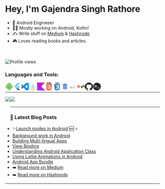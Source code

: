 # Hey, I'm Gajendra Singh Rathore

- 📱 Android Engineeer
- 👨‍💻 Mostly working on Android, Kotlin!
- ✍️ Write stuff on [Medium](https://medium.com/@gsrathoreniks) & [Hashnode](https://hashnode.com/@gsrathoreniks)
- 🎮 Loves reading books and articles.

<br/>

![Profile views](https://gpvc.arturio.dev/gsrathoreniks)  

<!-- ### Connect with me:

<a href="https://twitter.com/gsrathoreniks"><img align="left" alt="gsrathoreniks | Twitter" width="22px" src="https://cdn.jsdelivr.net/npm/simple-icons@v3/icons/twitter.svg" /></a>
<a href="https://www.youtube.com/channel/UCzDpDEEHXworG43gVNLX-AA"><img align="left" alt="gsrathoreniks | Youtube" width="22px" src="https://cdn.jsdelivr.net/npm/simple-icons@v3/icons/youtube.svg" /></a>
<a href="https://instagram.com/niks.uiux"><img align="left" alt="niks.uiux | Instagram" width="22px" src="https://cdn.jsdelivr.net/npm/simple-icons@v3/icons/instagram.svg" /></a>
<a href="https://linkedin.com/in/gsrathoreniks"><img align="left" alt="gsrathoreniks | LinkedIn" width="22px" src="https://cdn.jsdelivr.net/npm/simple-icons@v3/icons/linkedin.svg" /></a>

<br /> -->

### Languages and Tools:

[<img align="left" alt="Android Studio" width="26px" src="https://raw.githubusercontent.com/github/explore/80688e429a7d4ef2fca1e82350fe8e3517d3494d/topics/android/android.png" />][webdevplaylist]
[<img align="left" alt="Flutter" width="26px" src="https://raw.githubusercontent.com/github/explore/80688e429a7d4ef2fca1e82350fe8e3517d3494d/topics/flutter/flutter.png" />][webdevplaylist]
[<img align="left" alt="Visual Studio Code" width="26px" src="https://raw.githubusercontent.com/github/explore/80688e429a7d4ef2fca1e82350fe8e3517d3494d/topics/visual-studio-code/visual-studio-code.png" />][webdevplaylist]
[<img align="left" alt="Java" width="26px" src="https://raw.githubusercontent.com/github/explore/80688e429a7d4ef2fca1e82350fe8e3517d3494d/topics/java/java.png" />][webdevplaylist]
[<img align="left" alt="Kotlin" width="26px" src="https://raw.githubusercontent.com/github/explore/80688e429a7d4ef2fca1e82350fe8e3517d3494d/topics/kotlin/kotlin.png" />][webdevplaylist]
<img align="left" alt="HTML5" width="26px" src="https://raw.githubusercontent.com/github/explore/80688e429a7d4ef2fca1e82350fe8e3517d3494d/topics/html/html.png" />
<img align="left" alt="CSS3" width="26px" src="https://raw.githubusercontent.com/github/explore/80688e429a7d4ef2fca1e82350fe8e3517d3494d/topics/css/css.png" />
<img align="left" alt="SQL" width="26px" src="https://raw.githubusercontent.com/github/explore/80688e429a7d4ef2fca1e82350fe8e3517d3494d/topics/sql/sql.png" />
<img align="left" alt="MySQL" width="26px" src="https://raw.githubusercontent.com/github/explore/80688e429a7d4ef2fca1e82350fe8e3517d3494d/topics/mysql/mysql.png" />
<img align="left" alt="Git" width="26px" src="https://raw.githubusercontent.com/github/explore/80688e429a7d4ef2fca1e82350fe8e3517d3494d/topics/git/git.png" />
<img align="left" alt="GitHub" width="26px" src="https://raw.githubusercontent.com/github/explore/78df643247d429f6cc873026c0622819ad797942/topics/github/github.png" />
<img align="left" alt="Terminal" width="26px" src="https://raw.githubusercontent.com/github/explore/80688e429a7d4ef2fca1e82350fe8e3517d3494d/topics/terminal/terminal.png" />
<br/>

---

<div>
  <img height="170" align="left" src="https://github-readme-stats.vercel.app/api?username=gsrathoreniks&count_private=true&include_all_commits=true" />
  <img src="https://github-readme-stats.vercel.app/api/top-langs/?username=gsrathoreniks&layout=compact" />
</div>

---

### 📕 Latest Blog Posts

<!-- BLOG-POST-LIST:START -->
- ✨[Launch modes in Android](https://gsrathoreniks.medium.com/launchmodes-in-android-17df36f8b33b) 🆕 ⭐ 
- [Background work in Android](https://codewithniks.hashnode.dev/background-work-in-android)
- [Building Multi-lingual Apps](https://gsrathoreniks.medium.com/building-a-multi-lingual-app-a53207778a4f)
- [View Binding](https://gsrathoreniks.medium.com/view-binding-android-fb1dddeafdd6)
- [Understanding Android Application Class](https://gsrathoreniks.medium.com/understanding-android-application-class-22c7ea6d18c0)
- [Using Lottie Animations in Android](https://medium.com/@gsrathoreniks/lottie-animations-in-android-d000421986af)
- [Android App Bundle](https://medium.com/hackernoon/android-app-bundle-cba5e4bb3ff1)
- ➡️ [Read more on Medium](https://gsrathoreniks.medium.com)
- ➡️ [Read more on Hashnode](https://codewithniks.hashnode.dev)
---

[medium]: https://gsrathoreniks.medium.com
[twitter]: https://twitter.com/gsrathoreniks
[youtube]: https://www.youtube.com/channel/UCzDpDEEHXworG43gVNLX-AA
[instagram]: https://instagram.com/niks.uiux
[linkedin]: https://linkedin.com/in/gsrathoreniks
[webdevplaylist]: https://www.youtube.com/channel/UCzDpDEEHXworG43gVNLX-AA
